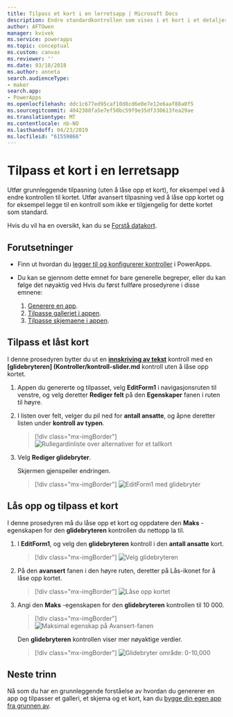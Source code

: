 ```yaml
---
title: Tilpass et kort i en lerretsapp | Microsoft Docs
description: Endre standardkontrollen som vises i et kort i et detaljer eller redigere skjemaet i en lerretsapp
author: AFTOwen
manager: kvivek
ms.service: powerapps
ms.topic: conceptual
ms.custom: canvas
ms.reviewer: ''
ms.date: 03/18/2018
ms.author: anneta
search.audienceType:
- maker
search.app:
- PowerApps
ms.openlocfilehash: ddc1c677ed95caf10d8cd6e0e7e12e6aaf88a0f5
ms.sourcegitcommit: 4042388fa5e7ef50bc59f9e35df330613fea29ae
ms.translationtype: MT
ms.contentlocale: nb-NO
ms.lasthandoff: 04/23/2019
ms.locfileid: "61559866"
---
```

# <a name="customize-a-card-in-a-canvas-app"></a>Tilpass et kort i en lerretsapp

Utfør grunnleggende tilpasning (uten å låse opp et kort), for eksempel ved å endre kontrollen til kortet. Utfør avansert tilpasning ved å låse opp kortet og for eksempel legge til en kontroll som ikke er tilgjengelig for dette kortet som standard.

Hvis du vil ha en oversikt, kan du se [Forstå datakort](working-with-cards.md).

## <a name="prerequisites"></a>Forutsetninger

- Finn ut hvordan du [legger til og konfigurerer kontroller](add-configure-controls.md) i PowerApps.
- Du kan se gjennom dette emnet for bare generelle begreper, eller du kan følge det nøyaktig ved Hvis du først fullføre prosedyrene i disse emnene:

    1. [Generere en app](data-platform-create-app.md).
    1. [Tilpasse galleriet i appen](customize-layout-sharepoint.md).
    1. [Tilpasse skjemaene i appen](customize-forms-sharepoint.md).

## <a name="customize-a-locked-card"></a>Tilpass et låst kort

I denne prosedyren bytter du ut en **[innskriving av tekst](controls/control-text-input.md)** kontroll med en **[glidebryteren] (Kontroller/kontroll-slider.md** kontroll uten å låse opp kortet.

1. Appen du genererte og tilpasset, velg **EditForm1** i navigasjonsruten til venstre, og velg deretter **Rediger felt** på den **Egenskaper** fanen i ruten til høyre.

1. I listen over felt, velger du pil ned for **antall ansatte**, og åpne deretter listen under **kontroll av typen**.

    > [!div class="mx-imgBorder"]
    > ![Rullegardinliste over alternativer for et tallkort](./media/customize-card/card-selector.png)

1. Velg **Rediger glidebryter**.

    Skjermen gjenspeiler endringen.

    > [!div class="mx-imgBorder"]
    > ![EditForm1 med glidebryter](./media/customize-card/add-slider.png)

## <a name="unlock-and-customize-a-card"></a>Lås opp og tilpass et kort

I denne prosedyren må du låse opp et kort og oppdatere den **Maks** -egenskapen for den **glidebryteren** kontrollen du nettopp la til.

1. I **EditForm1**, og velg den **glidebryteren** kontroll i den **antall ansatte** kort.

    > [!div class="mx-imgBorder"]
    > ![Velg glidebryteren](./media/customize-card/select-slider.png)

1. På den **avansert** fanen i den høyre ruten, deretter på Lås-ikonet for å låse opp kortet.

    > [!div class="mx-imgBorder"]
    > ![Låse opp kortet](./media/customize-card/lock-icon.png)

1. Angi den **Maks** -egenskapen for den **glidebryteren** kontrollen til 10 000.

    > [!div class="mx-imgBorder"]
    > ![Maksimal egenskap på Avansert-fanen](./media/customize-card/max-property.png)

    Den **glidebryteren** kontrollen viser mer nøyaktige verdier.

    > [!div class="mx-imgBorder"]
    > ![Glidebryter område: 0-10,000](./media/customize-card/final-slider.png)

## <a name="next-steps"></a>Neste trinn

Nå som du har en grunnleggende forståelse av hvordan du genererer en app og tilpasser et galleri, et skjema og et kort, kan du [bygge din egen app fra grunnen av](data-platform-create-app-scratch.md).